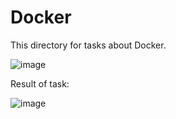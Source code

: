 # Docker

This directory for tasks about Docker.

![image](https://user-images.githubusercontent.com/67110882/148710761-537932da-2aff-4e90-9c98-51dbc3cf1ab9.png)

Result of task:

![image](https://user-images.githubusercontent.com/67110882/148711029-a6ab73b2-ea3d-444d-aa79-52996037fab1.png)
